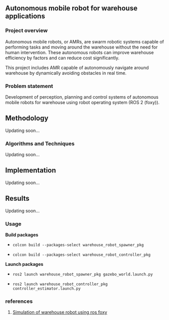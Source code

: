 ## Autonomous mobile robot for warehouse applications

### Project overview

Autonomous mobile robots, or AMRs, are swarm robotic systems capable of performing tasks and moving around the warehouse without the need for human intervention. These autonomous robots can improve warehouse efficiency by factors and can reduce cost significantly. 

This project includes AMR capable of autonomously navigate around warehouse by dynamically avoiding obstacles in real time. 

### Problem statement

Development of perception, planning and control systems of autonomous mobile robots for warehouse using robot operating system (ROS 2 (foxy)).

## Methodology

Updating soon...

### Algorithms and Techniques

Updating soon...

## Implementation

Updating soon...

## Results

Updating soon...

### Usage

**Build packages**

* `colcon build --packages-select warehouse_robot_spawner_pkg`

* `colcon build --packages-select warehouse_robot_controller_pkg`

**Launch packages**

* `ros2 launch warehouse_robot_spawner_pkg gazebo_world.launch.py`

* `ros2 launch warehouse_robot_controller_pkg controller_estimator.launch.py`

### references

1. [Simulation of warehouse robot using ros foxy](https://automaticaddison.com/how-to-simulate-a-robot-using-gazebo-and-ros-2/)